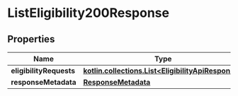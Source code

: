 
# ListEligibility200Response

## Properties
| Name | Type | Description | Notes |
| ------------ | ------------- | ------------- | ------------- |
| **eligibilityRequests** | [**kotlin.collections.List&lt;EligibilityApiResponse&gt;**](EligibilityApiResponse.md) |  |  |
| **responseMetadata** | [**ResponseMetadata**](ResponseMetadata.md) |  |  |



